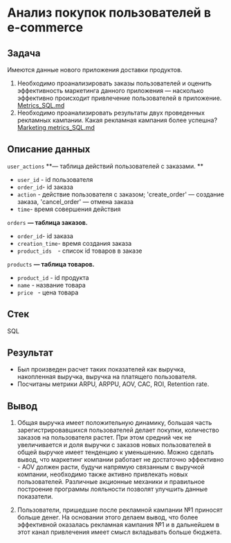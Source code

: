# Анализ покупок пользователей в e-commerce

## Задача


Имеются данные  нового приложения доставки продуктов. 
1. Необходимо проанализировать заказы пользователей и оценить эффективность маркетинга данного приложения —  насколько эффективно происходит привлечение пользователей в приложение.  [Metrics_SQL.md](https://github.com/Mary-aleks/SQL_project/blob/f55eae40966e7f0d62051bd2bef2d95ccc5ad3f4/Metrics_SQL.md)
2. Необходимо проанализировать результаты двух проведенных рекламных кампании. Какая рекламная кампания более успешна?  [Marketing metrics_SQL.md](https://github.com/Mary-aleks/SQL_project/blob/0eab7f73ddaa8cd1d75bbd22521319dd7e481dcd/Marketing%20metrics_SQL.md)




 ## Описание данных
`user_actions` **— таблица действий пользователей с заказами. **

- `user_id`	-	id пользователя
- `order_id`- id заказа
- `action`	-	действие пользователя с заказом; 'create_order' — создание заказа, 'cancel_order' — отмена заказа
- `time`- время совершения действия


`orders` **— таблица заказов.**


- `order_id`- id заказа 
- `creation_time`-	время создания заказа
- `product_ids	`-	список id товаров в заказе


`products` **— таблица товаров.**

- `product_id` 	-	id продукта
- `name` 	-	название товара
- `price `	- цена товара

## Стек
SQL


## Результат
- Был произведен расчет таких показателей как выручка, накопленная выручка, выручка на платящего пользователя.
- Посчитаны метрики ARPU, ARPPU, AOV, CAC, ROI, Retention rate.
## Вывод
1. Общая выручка имеет положительную динамику, большая часть зарегистрировавшихся пользователей  делает покупки, количество заказов на пользователя растет. При этом средний чек не увеличивается и доля выручки с заказов новых пользователей  в общей выручке имеет тенденцию к уменьшению. Можно сделать вывод, что маркетинг компании работает не достаточно эффективно - AOV должен расти, будучи напрямую связанным с выручкой компании, необходимо также активно привлекать новых пользователей. Различные акционные механики и правильное построение программы лояльности позволят улучшить данные показатели.


2. Пользователи, пришедшие после рекламной кампании №1  приносят  больше денег. На основании этого делаем вывод, что более эффективной оказалась рекламная кампания №1 и в дальнейшем в этот канал привлечения имеет смысл вкладывать больше бюджета.



